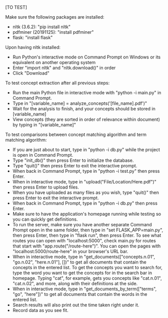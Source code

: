 [TO TEST]

Make sure the following packages are installed:
- nltk (3.6.2): "pip install nltk"
- pdfminer (20191125): "install pdfminer"
- flask: "install flask"

Upon having nltk installed:
- Run Python's interactive mode on Command Prompt on Windows or its equivalent on another operating system
- Enter "import nltk" and "nltk.download()" in order
- Click "Download"

To test concept extraction after all previous steps:
- Run the main Python file in interactive mode with "python -i main.py" in Command Prompt.
- Type in "[variable_name] = analyze_concepts('[file_name].pdf')"
- Wait for the analysis to finish, and your concepts should be stored in [variable_name]
- View concepts (they are sorted in order of relevance within document) by typing in "[variable_name]"

To test comparisons between concept matching algorithm and term matching algorithm:
- If you are just about to start, type in "python -i db.py" while the project is open in Command Prompt.
- Type "init_db()" then press Enter to initialize the database.
- Type "quit()" then press Enter to exit the interactive prompt.
- When back in Command Prompt, type in "python -i test.py" then press Enter.
- When in interactive mode, type in "upload("File/Location/Here.pdf")" then press Enter to upload files.
- When you have uploaded as many files as you wish, type "quit()" then press Enter to exit the interactive prompt.
- When back in Command Prompt, type in "python -i db.py" then press Enter.
- Make sure to have the application's homepage running while testing so you can quickly get definitions.
- To run the server, make sure you have another separate Command Prompt open in the same folder, then type in "set FLASK_APP=main.py", then press Enter, then type in "flask run", then press Enter. To see what routes you can open with "localhost:5000", check main.py for routes that start with "app.route("/route-here")". You can open the pages with "localhost:5000/route-here" in your browser's URL bar.
- When in interactive mode, type in "get_documents(["concepts.n.01", "go.n.02", "here.n.01"], [])" to get all documents that contain the concepts in the entered list. To get the concepts you want to search for, type the word you want to get the concepts for in the search bar in homepage. Typing "cat", for example, gets you concepts like "cat.n.01", "cat.n.02", and more, along with their definitions at the side.
- When in interactive mode, type in "get_documents_by_term(["terms", "go", "here"])" to get all documents that contain the words in the entered list.
- Search results will also print out the time taken right under it.
- Record data as you see fit.